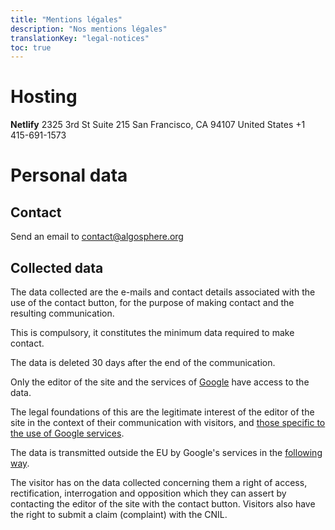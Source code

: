 ```yaml
---
title: "Mentions légales"
description: "Nos mentions légales"
translationKey: "legal-notices"
toc: true
---
```


# Hosting
**Netlify**
2325 3rd St Suite 215
San Francisco, CA 94107
United States
+1 415-691-1573

# Personal data
## Contact
Send an email to <a href="mailto:contact@algosphere.org" class="no-external-icon">contact@algosphere.org</a>

## Collected data
The data collected are the e-mails and contact details associated with the use of the contact button, for the purpose of making contact and the resulting communication.

This is compulsory, it constitutes the minimum data required to make contact.

The data is deleted 30 days after the end of the communication.

Only the editor of the site and the services of [Google](https://about.google/) have access to the data.

The legal foundations of this are the legitimate interest of the editor of the site in the context of their communication with visitors, and [those specific to the use of Google services](https://policies.google.com/privacy).

The data is transmitted outside the EU by Google's services in the [following way](https://policies.google.com/privacy/frameworks).

The visitor has on the data collected concerning them a right of access, rectification, interrogation and opposition which they can assert by contacting the editor of the site with the contact button. Visitors also have the right to submit a claim (complaint) with the CNIL.
